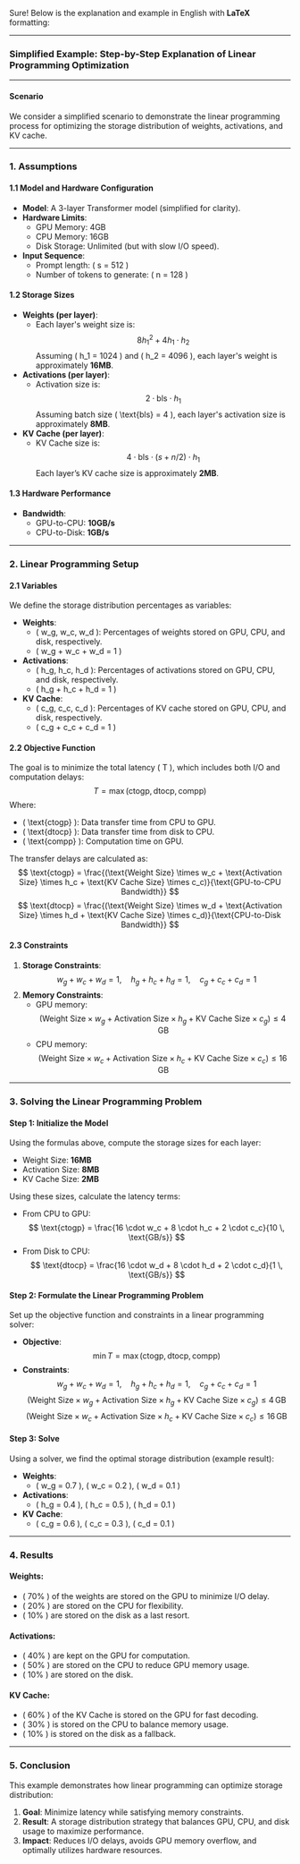 Sure! Below is the explanation and example in English with **LaTeX** formatting:

---

### **Simplified Example: Step-by-Step Explanation of Linear Programming Optimization**

---

#### **Scenario**

We consider a simplified scenario to demonstrate the linear programming process for optimizing the storage distribution of weights, activations, and KV cache.

---

### **1. Assumptions**

#### **1.1 Model and Hardware Configuration**
- **Model**: A 3-layer Transformer model (simplified for clarity).
- **Hardware Limits**:
  - GPU Memory: 4GB
  - CPU Memory: 16GB
  - Disk Storage: Unlimited (but with slow I/O speed).
- **Input Sequence**:
  - Prompt length: \( s = 512 \)
  - Number of tokens to generate: \( n = 128 \)

#### **1.2 Storage Sizes**
- **Weights (per layer)**:
  - Each layer's weight size is: 
    $$
    8h_1^2 + 4h_1 \cdot h_2
    $$
    Assuming \( h_1 = 1024 \) and \( h_2 = 4096 \), each layer's weight is approximately **16MB**.
- **Activations (per layer)**:
  - Activation size is:
    $$
    2 \cdot \text{bls} \cdot h_1
    $$
    Assuming batch size \( \text{bls} = 4 \), each layer's activation size is approximately **8MB**.
- **KV Cache (per layer)**:
  - KV Cache size is:
    $$
    4 \cdot \text{bls} \cdot (s + n/2) \cdot h_1
    $$
    Each layer’s KV cache size is approximately **2MB**.

#### **1.3 Hardware Performance**
- **Bandwidth**:
  - GPU-to-CPU: **10GB/s**
  - CPU-to-Disk: **1GB/s**

---

### **2. Linear Programming Setup**

#### **2.1 Variables**
We define the storage distribution percentages as variables:
- **Weights**:
  - \( w_g, w_c, w_d \): Percentages of weights stored on GPU, CPU, and disk, respectively.
  - \( w_g + w_c + w_d = 1 \)
- **Activations**:
  - \( h_g, h_c, h_d \): Percentages of activations stored on GPU, CPU, and disk, respectively.
  - \( h_g + h_c + h_d = 1 \)
- **KV Cache**:
  - \( c_g, c_c, c_d \): Percentages of KV cache stored on GPU, CPU, and disk, respectively.
  - \( c_g + c_c + c_d = 1 \)

#### **2.2 Objective Function**
The goal is to minimize the total latency \( T \), which includes both I/O and computation delays:
$$
T = \max(\text{ctogp}, \text{dtocp}, \text{compp})
$$
Where:
- \( \text{ctogp} \): Data transfer time from CPU to GPU.
- \( \text{dtocp} \): Data transfer time from disk to CPU.
- \( \text{compp} \): Computation time on GPU.

The transfer delays are calculated as:
$$
\text{ctogp} = \frac{(\text{Weight Size} \times w_c + \text{Activation Size} \times h_c + \text{KV Cache Size} \times c_c)}{\text{GPU-to-CPU Bandwidth}}
$$
$$
\text{dtocp} = \frac{(\text{Weight Size} \times w_d + \text{Activation Size} \times h_d + \text{KV Cache Size} \times c_d)}{\text{CPU-to-Disk Bandwidth}}
$$

#### **2.3 Constraints**
1. **Storage Constraints**:
   $$
   w_g + w_c + w_d = 1, \quad h_g + h_c + h_d = 1, \quad c_g + c_c + c_d = 1
   $$
2. **Memory Constraints**:
   - GPU memory:
     $$
     (\text{Weight Size} \times w_g + \text{Activation Size} \times h_g + \text{KV Cache Size} \times c_g) \leq 4 \, \text{GB}
     $$
   - CPU memory:
     $$
     (\text{Weight Size} \times w_c + \text{Activation Size} \times h_c + \text{KV Cache Size} \times c_c) \leq 16 \, \text{GB}
     $$

---

### **3. Solving the Linear Programming Problem**

#### **Step 1: Initialize the Model**
Using the formulas above, compute the storage sizes for each layer:
- Weight Size: **16MB**
- Activation Size: **8MB**
- KV Cache Size: **2MB**

Using these sizes, calculate the latency terms:
- From CPU to GPU:
  $$
  \text{ctogp} = \frac{16 \cdot w_c + 8 \cdot h_c + 2 \cdot c_c}{10 \, \text{GB/s}}
  $$
- From Disk to CPU:
  $$
  \text{dtocp} = \frac{16 \cdot w_d + 8 \cdot h_d + 2 \cdot c_d}{1 \, \text{GB/s}}
  $$

#### **Step 2: Formulate the Linear Programming Problem**
Set up the objective function and constraints in a linear programming solver:
- **Objective**:
  $$
  \min T = \max(\text{ctogp}, \text{dtocp}, \text{compp})
  $$
- **Constraints**:
  $$
  w_g + w_c + w_d = 1, \quad h_g + h_c + h_d = 1, \quad c_g + c_c + c_d = 1
  $$
  $$
  (\text{Weight Size} \times w_g + \text{Activation Size} \times h_g + \text{KV Cache Size} \times c_g) \leq 4 \, \text{GB}
  $$
  $$
  (\text{Weight Size} \times w_c + \text{Activation Size} \times h_c + \text{KV Cache Size} \times c_c) \leq 16 \, \text{GB}
  $$

#### **Step 3: Solve**
Using a solver, we find the optimal storage distribution (example result):
- **Weights**:
  - \( w_g = 0.7 \), \( w_c = 0.2 \), \( w_d = 0.1 \)
- **Activations**:
  - \( h_g = 0.4 \), \( h_c = 0.5 \), \( h_d = 0.1 \)
- **KV Cache**:
  - \( c_g = 0.6 \), \( c_c = 0.3 \), \( c_d = 0.1 \)

---

### **4. Results**

#### **Weights**:
- \( 70\% \) of the weights are stored on the GPU to minimize I/O delay.
- \( 20\% \) are stored on the CPU for flexibility.
- \( 10\% \) are stored on the disk as a last resort.

#### **Activations**:
- \( 40\% \) are kept on the GPU for computation.
- \( 50\% \) are stored on the CPU to reduce GPU memory usage.
- \( 10\% \) are stored on the disk.

#### **KV Cache**:
- \( 60\% \) of the KV Cache is stored on the GPU for fast decoding.
- \( 30\% \) is stored on the CPU to balance memory usage.
- \( 10\% \) is stored on the disk as a fallback.

---

### **5. Conclusion**
This example demonstrates how linear programming can optimize storage distribution:
1. **Goal**: Minimize latency while satisfying memory constraints.
2. **Result**: A storage distribution strategy that balances GPU, CPU, and disk usage to maximize performance.
3. **Impact**: Reduces I/O delays, avoids GPU memory overflow, and optimally utilizes hardware resources.
